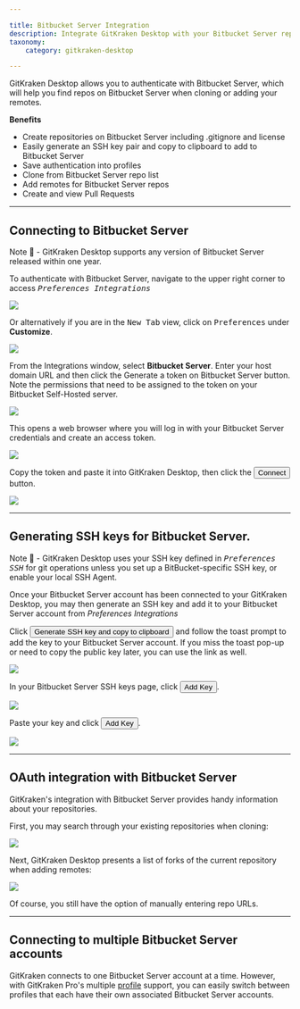 ```yaml
---

title: Bitbucket Server Integration
description: Integrate GitKraken Desktop with your Bitbucket Server repository by following these steps.
taxonomy:
    category: gitkraken-desktop

---
```


GitKraken Desktop allows you to authenticate with Bitbucket Server, which will help you find repos on Bitbucket Server when cloning or adding your remotes.

**Benefits**

* Create repositories on Bitbucket Server including .gitignore and license
* Easily generate an SSH key pair and copy to clipboard to add to Bitbucket Server
* Save authentication into profiles
* Clone from Bitbucket Server repo list
* Add remotes for Bitbucket Server repos
* Create and view Pull Requests

***

## Connecting to Bitbucket Server

<div class='callout callout'>
    <p>Note 📝 - GitKraken Desktop supports any version of Bitbucket Server released within one year.</p>
</div>

To authenticate with Bitbucket Server, navigate to the upper right corner to access <kbd><i> <i class="fas fa-cog"></i> Preferences    <i class='fa fa-caret-right'></i>     Integrations</i></kbd>

<img src="/wp-content/uploads/preferences.png" srcset="/wp-content/uploads/preferences@2x.png" class="img-bordered img-responsive center">

Or alternatively if you are in the <kbd>New Tab</kbd> view, click on <kbd>Preferences</kbd> under <strong>Customize</strong>.

<img src="/wp-content/uploads/customize.png" srcset="/wp-content/uploads/customize@2x.png" class="img-bordered img-responsive center">

From the Integrations window, select **Bitbucket Server**. Enter your host domain URL and then click the Generate a token on Bitbucket Server button. Note the permissions that need to be assigned to the token on your Bitbucket Self-Hosted server.

<img src="/wp-content/uploads/preferences-authentication-bitbucket-server.png" srcset="/wp-content/uploads/preferences-authentication-bitbucket-server@2x.png 2x" class="img-responsive center img-bordered">

This opens a web browser where you will log in with your Bitbucket Server credentials and create an access token.

<img src='/wp-content/uploads/BitbucketServerPAT.png' class="img-responsive center img-bordered">

Copy the token and paste it into GitKraken Desktop, then click the <button class='button button--success button--ui button--nolink'>Connect</span></button> button.

<img src="/wp-content/uploads/bitbucket-server-connected.png" srcset="/wp-content/uploads/bitbucket-server-connected@2x.png 2x" class="img-responsive center img-bordered">

***
## Generating SSH keys for Bitbucket Server.
<div class='callout callout'>
    <p>Note 📝 - GitKraken Desktop uses your SSH key defined in <kbd><i>Preferences  <i class='fa fa-caret-right'></i>  SSH</i></kbd> for git operations unless you set up a BitBucket-specific SSH key, or enable your local SSH Agent.</p>
</div>

Once your Bitbucket Server account has been connected to your GitKraken Desktop, you may then generate an SSH key and add it to your Bitbucket Server account from <em class='context-menu'>Preferences     <i class='fa fa-caret-right'></i>    Integrations</em>

Click <button class='button button--success button--ui button--nolink'>Generate SSH key and copy to clipboard</span></button> and follow the toast prompt to add the key to your Bitbucket Server account. If you miss the toast pop-up or need to copy the public key later, you can use the link as well.

<img src='/wp-content/uploads/bitbucket-server-SSHkey.png' class="img-responsive center img-bordered">

In your Bitbucket Server SSH keys page, click <button class='button button--primary button--ui button--nolink'>Add Key</span></button>.

<img src='/wp-content/uploads/bitbucket-server-add-key.png' class="img-responsive center img-bordered">

Paste your key and click <button class='button button--primary button--ui button--nolink'>Add Key</span></button>.

<img src="/wp-content/uploads/bitbucket-server-SSHkey-add.png" srcset="/wp-content/uploads/bitbucket-server-SSHkey-add@2x.png 2x" class="img-responsive center img-bordered">

***
## OAuth integration with Bitbucket Server
GitKraken's integration with Bitbucket Server provides handy information about your repositories.

First, you may search through your existing repositories when cloning:

<img src="/wp-content/uploads/bitbucket-server-clone-menu.png" srcset="/wp-content/uploads/bitbucket-server-clone-menu@2x.png 2x" class="img-responsive center img-bordered">

Next, GitKraken Desktop presents a list of forks of the current repository when adding remotes:

<img src="/wp-content/uploads/bitbucket-server-add-remote.png" class="img-responsive center img-bordered">

Of course, you still have the option of manually entering repo URLs.

***

## Connecting to multiple Bitbucket Server accounts

GitKraken connects to one Bitbucket Server account at a time. However, with GitKraken Pro's multiple <a href="/start-here/profiles">profile</a> support, you can easily switch between profiles that each have their own associated Bitbucket Server accounts.
